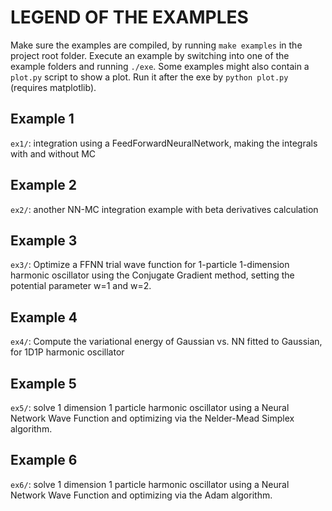 # LEGEND OF THE EXAMPLES

Make sure the examples are compiled, by running `make examples` in the project root folder.
Execute an example by switching into one of the example folders and running `./exe`.
Some examples might also contain a `plot.py` script to show a plot.
Run it after the exe by `python plot.py` (requires matplotlib).


## Example 1

`ex1/`: integration using a FeedForwardNeuralNetwork, making the integrals with and without MC


## Example 2

`ex2/`: another NN-MC integration example with beta derivatives calculation


## Example 3

`ex3/`: Optimize a FFNN trial wave function for 1-particle 1-dimension harmonic oscillator using the Conjugate Gradient method, setting the potential parameter w=1 and w=2.


## Example 4

`ex4/`: Compute the variational energy of Gaussian vs. NN fitted to Gaussian, for 1D1P harmonic oscillator


## Example 5

`ex5/`: solve 1 dimension 1 particle harmonic oscillator using a Neural Network Wave Function and optimizing via the Nelder-Mead Simplex algorithm.


## Example 6

`ex6/`: solve 1 dimension 1 particle harmonic oscillator using a Neural Network Wave Function and optimizing via the Adam algorithm.
